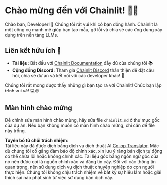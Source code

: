 <!--
CO_OP_TRANSLATOR_METADATA:
{
  "original_hash": "c49526c7abc56b0b5f1e835c1739f18e",
  "translation_date": "2025-07-12T13:54:53+00:00",
  "source_file": "11-mcp/code_samples/github-mcp/chainlit.md",
  "language_code": "vi"
}
-->
# Chào mừng đến với Chainlit! 🚀🤖

Chào bạn, Developer! 👋 Chúng tôi rất vui khi có bạn đồng hành. Chainlit là một công cụ mạnh mẽ giúp bạn tạo mẫu, gỡ lỗi và chia sẻ các ứng dụng xây dựng trên nền tảng LLMs.

## Liên kết hữu ích 🔗

- **Tài liệu:** Bắt đầu với [Chainlit Documentation](https://docs.chainlit.io) đầy đủ của chúng tôi 📚  
- **Cộng đồng Discord:** Tham gia [Chainlit Discord](https://discord.gg/k73SQ3FyUh) thân thiện để đặt câu hỏi, chia sẻ dự án và kết nối với các developer khác! 💬

Chúng tôi rất mong được thấy những gì bạn tạo ra với Chainlit! Chúc bạn lập trình vui vẻ! 💻😊

## Màn hình chào mừng

Để chỉnh sửa màn hình chào mừng, hãy sửa file `chainlit.md` ở thư mục gốc của dự án. Nếu bạn không muốn có màn hình chào mừng, chỉ cần để file này trống.

**Tuyên bố từ chối trách nhiệm**:  
Tài liệu này đã được dịch bằng dịch vụ dịch thuật AI [Co-op Translator](https://github.com/Azure/co-op-translator). Mặc dù chúng tôi cố gắng đảm bảo độ chính xác, xin lưu ý rằng bản dịch tự động có thể chứa lỗi hoặc không chính xác. Tài liệu gốc bằng ngôn ngữ gốc của nó nên được coi là nguồn chính xác và đáng tin cậy. Đối với các thông tin quan trọng, nên sử dụng dịch vụ dịch thuật chuyên nghiệp do con người thực hiện. Chúng tôi không chịu trách nhiệm về bất kỳ sự hiểu lầm hoặc giải thích sai nào phát sinh từ việc sử dụng bản dịch này.